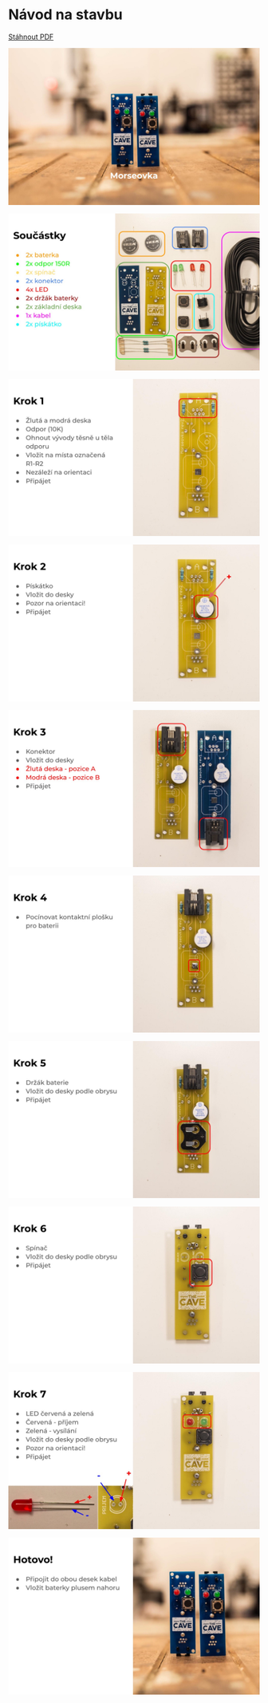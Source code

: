 # Návod na stavbu

[Stáhnout PDF](manual-cz.pdf)

![](pictures/manual-cz-1.jpeg)

![](pictures/manual-cz-2.jpeg)

![](pictures/manual-cz-3.jpeg)

![](pictures/manual-cz-4.jpeg)

![](pictures/manual-cz-5.jpeg)

![](pictures/manual-cz-6.jpeg)

![](pictures/manual-cz-7.jpeg)

![](pictures/manual-cz-8.jpeg)

![](pictures/manual-cz-9.jpeg)

![](pictures/manual-cz-10.jpeg)
